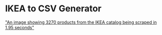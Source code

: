 # IKEA to CSV Generator

["An image showing 3270 products from the IKEA catalog being scraped in 1.95 seconds"]("/IKEA.png")
